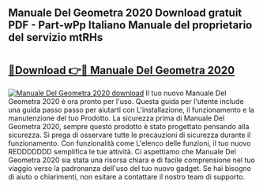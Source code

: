 ## Manuale Del Geometra 2020 Download gratuit PDF - Part-wPp Italiano Manuale del proprietario del servizio mtRHs

# <h2><a href="http://dffoong.blite.top/?on=Manuale+Del+Geometra+2020">🔗Download 👉🔴 Manuale Del Geometra 2020</a></h2>

[![Manuale Del Geometra 2020 download](https://i.imgur.com/lujVjoI.png)](http://dffoong.blite.top/?on=Manuale+Del+Geometra+2020)
Il tuo nuovo Manuale Del Geometra 2020 è ora pronto per l'uso. Questa guida per l'utente include una guida passo passo per aiutarti con L'installazione, il funzionamento e la manutenzione del tuo Prodotto. La sicurezza prima di Manuale Del Geometra 2020, sempre questo prodotto è stato progettato pensando alla sicurezza. Si prega di osservare tutte le precauzioni di sicurezza durante il funzionamento. Con funzionalità come L'elenco delle funzioni, il tuo nuovo REDDDDDDD semplifica le tue attività. Ci aspettiamo che Manuale Del Geometra 2020 sia stata una risorsa chiara e di facile comprensione nel tuo viaggio verso la padronanza dell'uso del tuo nuovo gadget. Se hai bisogno di aiuto o chiarimenti, non esitare a contattare il nostro team di supporto.
